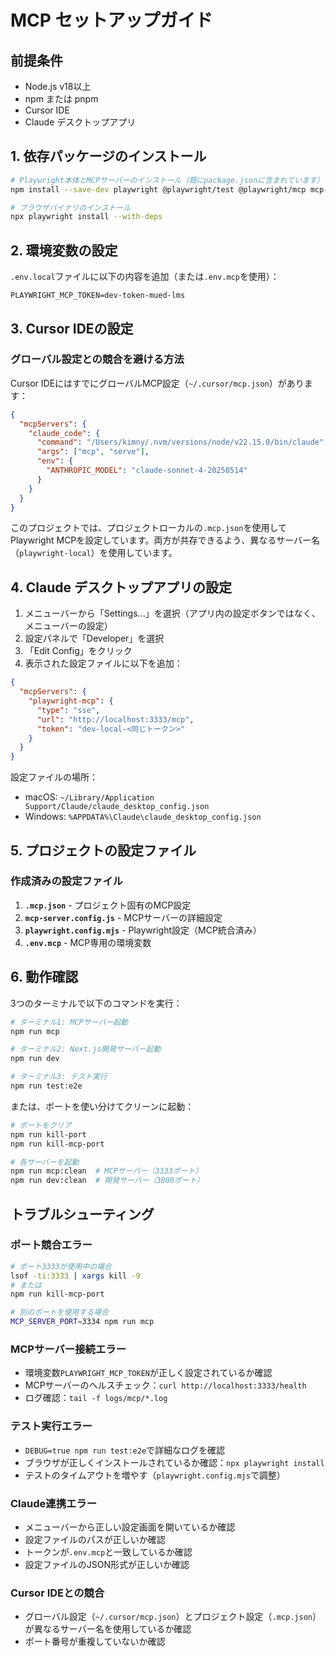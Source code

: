 # MCP セットアップガイド

## 前提条件
- Node.js v18以上
- npm または pnpm
- Cursor IDE
- Claude デスクトップアプリ

## 1. 依存パッケージのインストール

```bash
# Playwright本体とMCPサーバーのインストール（既にpackage.jsonに含まれています）
npm install --save-dev playwright @playwright/test @playwright/mcp mcp-server-playwright

# ブラウザバイナリのインストール
npx playwright install --with-deps
```

## 2. 環境変数の設定

`.env.local`ファイルに以下の内容を追加（または`.env.mcp`を使用）：

```env
PLAYWRIGHT_MCP_TOKEN=dev-token-mued-lms
```

## 3. Cursor IDEの設定

### グローバル設定との競合を避ける方法

Cursor IDEにはすでにグローバルMCP設定（`~/.cursor/mcp.json`）があります：
```json
{
  "mcpServers": {
    "claude_code": {
      "command": "/Users/kimny/.nvm/versions/node/v22.15.0/bin/claude",
      "args": ["mcp", "serve"],
      "env": {
        "ANTHROPIC_MODEL": "claude-sonnet-4-20250514"
      }
    }
  }
}
```

このプロジェクトでは、プロジェクトローカルの`.mcp.json`を使用してPlaywright MCPを設定しています。両方が共存できるよう、異なるサーバー名（`playwright-local`）を使用しています。

## 4. Claude デスクトップアプリの設定

1. メニューバーから「Settings...」を選択（アプリ内の設定ボタンではなく、メニューバーの設定）
2. 設定パネルで「Developer」を選択
3. 「Edit Config」をクリック
4. 表示された設定ファイルに以下を追加：

```json
{
  "mcpServers": {
    "playwright-mcp": {
      "type": "sse",
      "url": "http://localhost:3333/mcp",
      "token": "dev-local-<同じトークン>"
    }
  }
}
```

設定ファイルの場所：
- macOS: `~/Library/Application Support/Claude/claude_desktop_config.json`
- Windows: `%APPDATA%\Claude\claude_desktop_config.json`

## 5. プロジェクトの設定ファイル

### 作成済みの設定ファイル

1. **`.mcp.json`** - プロジェクト固有のMCP設定
2. **`mcp-server.config.js`** - MCPサーバーの詳細設定
3. **`playwright.config.mjs`** - Playwright設定（MCP統合済み）
4. **`.env.mcp`** - MCP専用の環境変数

## 6. 動作確認

3つのターミナルで以下のコマンドを実行：

```bash
# ターミナル1: MCPサーバー起動
npm run mcp

# ターミナル2: Next.js開発サーバー起動
npm run dev

# ターミナル3: テスト実行
npm run test:e2e
```

または、ポートを使い分けてクリーンに起動：

```bash
# ポートをクリア
npm run kill-port
npm run kill-mcp-port

# 各サーバーを起動
npm run mcp:clean  # MCPサーバー（3333ポート）
npm run dev:clean  # 開発サーバー（3000ポート）
```

## トラブルシューティング

### ポート競合エラー
```bash
# ポート3333が使用中の場合
lsof -ti:3333 | xargs kill -9
# または
npm run kill-mcp-port

# 別のポートを使用する場合
MCP_SERVER_PORT=3334 npm run mcp
```

### MCPサーバー接続エラー
- 環境変数`PLAYWRIGHT_MCP_TOKEN`が正しく設定されているか確認
- MCPサーバーのヘルスチェック：`curl http://localhost:3333/health`
- ログ確認：`tail -f logs/mcp/*.log`

### テスト実行エラー
- `DEBUG=true npm run test:e2e`で詳細なログを確認
- ブラウザが正しくインストールされているか確認：`npx playwright install`
- テストのタイムアウトを増やす（`playwright.config.mjs`で調整）

### Claude連携エラー
- メニューバーから正しい設定画面を開いているか確認
- 設定ファイルのパスが正しいか確認
- トークンが`.env.mcp`と一致しているか確認
- 設定ファイルのJSON形式が正しいか確認

### Cursor IDEとの競合
- グローバル設定（`~/.cursor/mcp.json`）とプロジェクト設定（`.mcp.json`）が異なるサーバー名を使用しているか確認
- ポート番号が重複していないか確認 